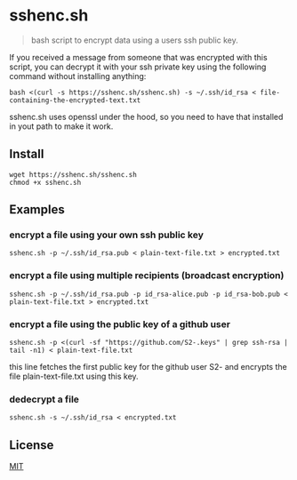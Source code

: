 # sshenc.sh
> bash script to encrypt data using a users ssh public key.

If you received a message from someone that was encrypted with this script, you can decrypt it with your ssh private key using the following command without installing anything:
```
bash <(curl -s https://sshenc.sh/sshenc.sh) -s ~/.ssh/id_rsa < file-containing-the-encrypted-text.txt
```
sshenc.sh uses openssl under the hood, so you need to have that installed in yout path to make it work.

## Install
```
wget https://sshenc.sh/sshenc.sh
chmod +x sshenc.sh
```

## Examples

### encrypt a file using your own ssh public key
```
sshenc.sh -p ~/.ssh/id_rsa.pub < plain-text-file.txt > encrypted.txt
```

### encrypt a file using multiple recipients (broadcast encryption)
```
sshenc.sh -p ~/.ssh/id_rsa.pub -p id_rsa-alice.pub -p id_rsa-bob.pub < plain-text-file.txt > encrypted.txt
```

### encrypt a file using the public key of a github user
```
sshenc.sh -p <(curl -sf "https://github.com/S2-.keys" | grep ssh-rsa | tail -n1) < plain-text-file.txt
```
this line fetches the first public key for the github user S2- and encrypts the file plain-text-file.txt using this key.

### dedecrypt a file
```
sshenc.sh -s ~/.ssh/id_rsa < encrypted.txt
```

## License
[MIT](https://opensource.org/licenses/MIT)
